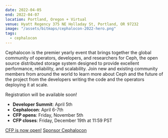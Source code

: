 ```yaml
---
date: 2022-04-05
end: 2022-04-07
location: Portland, Oregon + Virtual
venue: Hyatt Regency 375 NE Holladay St, Portland, OR 97232
image: "/assets/bitmaps/cephalocon-2022-hero.png"
tags:
  - cephalocon
---
```


Cephalocon is the premier yearly event that brings together the global community of operators, developers, and researchers for Ceph, the open source distributed storage system designed to provide excellent performance, reliability, and scalability. Join new and existing community members from around the world to learn more about Ceph and the future of the project from the developers writing the code and the operators deploying it at scale.

Registration will be available soon!

- **Developer Summit**: April 5th
- **Cephalocon**: April 6-7th
- **CFP opens**: Friday, November 5th
- **CFP closes**: Friday, December 19th at 11:59 PST

<a class="button" href="https://linuxfoundation.smapply.io/prog/cephalocon_2022/" rel="noreferrer noopener" target="_blank">CFP is now open!</a>
<a class="button" href="/assets/pdfs/cephalocon-2022-sponsorship-prospectus.pdf" rel="noreferrer noopener" target="_blank">Sponsor Cephalocon</a>
